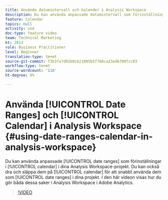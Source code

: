 ```yaml
---
title: Använda datumintervall och kalender i Analysis Workspace
description: Du kan använda anpassade datumintervall som förinställningar i kalendern i dina Analysis Workspace-projekt. Du kan också dra och släppa dem i kalendern för att snabbt använda dem som datumintervall i dina projekt. I den här videon visas hur du gör båda dessa saker i Analysis Workspace i Adobe Analytics.
feature: Calendar
topics: null
activity: use
doc-type: feature video
team: Technical Marketing
kt: 2013
role: Business Practitioner
level: Beginner
translation-type: tm+mt
source-git-commit: f3b3fa7d91b0cb21005b57768ca23ed6700fcc03
workflow-type: tm+mt
source-wordcount: '116'
ht-degree: 0%

---
```



# Använda [!UICONTROL Date Ranges] och [!UICONTROL Calendar] i Analysis Workspace {#using-date-ranges-calendar-in-analysis-workspace}

Du kan använda anpassade [!UICONTROL date ranges] som förinställningar i [!UICONTROL calendar] i dina Analysis Workspace-projekt. Du kan också dra och släppa dem på [!UICONTROL calendar] för att snabbt använda dem som [!UICONTROL date ranges] i dina projekt. I den här videon visas hur du gör båda dessa saker i Analysis Workspace i Adobe Analytics.

>[!VIDEO](https://video.tv.adobe.com/v/23973/?quality=12)
